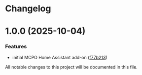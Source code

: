 # Changelog

# 1.0.0 (2025-10-04)


### Features

* initial MCPO Home Assistant add-on ([f77b213](https://github.com/lindehoff/addon-mcpo/commit/f77b213f3f02e911c63399ea9d90a0454c6cf267))

All notable changes to this project will be documented in this file.
